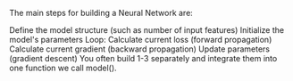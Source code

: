 The main steps for building a Neural Network are:

Define the model structure (such as number of input features)
Initialize the model's parameters
Loop:
Calculate current loss (forward propagation)
Calculate current gradient (backward propagation)
Update parameters (gradient descent)
You often build 1-3 separately and integrate them into one function we call model().